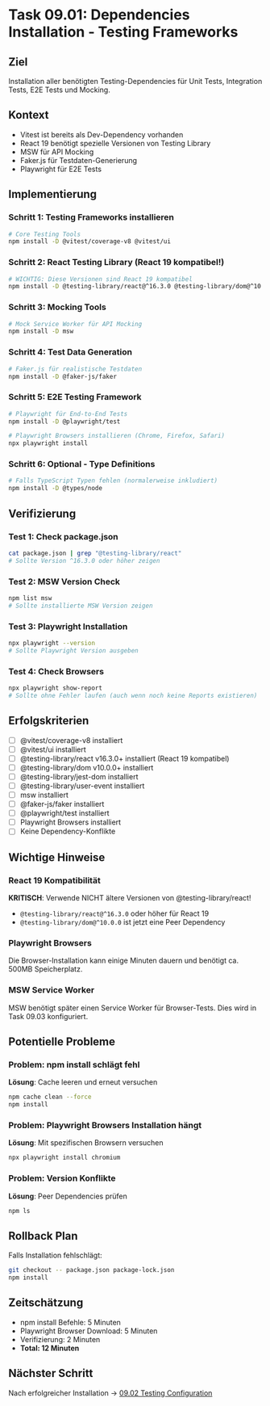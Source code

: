 # Task 09.01: Dependencies Installation - Testing Frameworks

## Ziel
Installation aller benötigten Testing-Dependencies für Unit Tests, Integration Tests, E2E Tests und Mocking.

## Kontext
- Vitest ist bereits als Dev-Dependency vorhanden
- React 19 benötigt spezielle Versionen von Testing Library
- MSW für API Mocking
- Faker.js für Testdaten-Generierung
- Playwright für E2E Tests

## Implementierung

### Schritt 1: Testing Frameworks installieren
```bash
# Core Testing Tools
npm install -D @vitest/coverage-v8 @vitest/ui
```

### Schritt 2: React Testing Library (React 19 kompatibel!)
```bash
# WICHTIG: Diese Versionen sind React 19 kompatibel
npm install -D @testing-library/react@^16.3.0 @testing-library/dom@^10.0.0 @testing-library/jest-dom @testing-library/user-event
```

### Schritt 3: Mocking Tools
```bash
# Mock Service Worker für API Mocking
npm install -D msw
```

### Schritt 4: Test Data Generation
```bash
# Faker.js für realistische Testdaten
npm install -D @faker-js/faker
```

### Schritt 5: E2E Testing Framework
```bash
# Playwright für End-to-End Tests
npm install -D @playwright/test

# Playwright Browsers installieren (Chrome, Firefox, Safari)
npx playwright install
```

### Schritt 6: Optional - Type Definitions
```bash
# Falls TypeScript Typen fehlen (normalerweise inkludiert)
npm install -D @types/node
```

## Verifizierung

### Test 1: Check package.json
```bash
cat package.json | grep "@testing-library/react"
# Sollte Version ^16.3.0 oder höher zeigen
```

### Test 2: MSW Version Check
```bash
npm list msw
# Sollte installierte MSW Version zeigen
```

### Test 3: Playwright Installation
```bash
npx playwright --version
# Sollte Playwright Version ausgeben
```

### Test 4: Check Browsers
```bash
npx playwright show-report
# Sollte ohne Fehler laufen (auch wenn noch keine Reports existieren)
```

## Erfolgskriterien
- [ ] @vitest/coverage-v8 installiert
- [ ] @vitest/ui installiert
- [ ] @testing-library/react v16.3.0+ installiert (React 19 kompatibel)
- [ ] @testing-library/dom v10.0.0+ installiert
- [ ] @testing-library/jest-dom installiert
- [ ] @testing-library/user-event installiert
- [ ] msw installiert
- [ ] @faker-js/faker installiert
- [ ] @playwright/test installiert
- [ ] Playwright Browsers installiert
- [ ] Keine Dependency-Konflikte

## Wichtige Hinweise

### React 19 Kompatibilität
**KRITISCH**: Verwende NICHT ältere Versionen von @testing-library/react!
- `@testing-library/react@^16.3.0` oder höher für React 19
- `@testing-library/dom@^10.0.0` ist jetzt eine Peer Dependency

### Playwright Browsers
Die Browser-Installation kann einige Minuten dauern und benötigt ca. 500MB Speicherplatz.

### MSW Service Worker
MSW benötigt später einen Service Worker für Browser-Tests. Dies wird in Task 09.03 konfiguriert.

## Potentielle Probleme

### Problem: npm install schlägt fehl
**Lösung**: Cache leeren und erneut versuchen
```bash
npm cache clean --force
npm install
```

### Problem: Playwright Browsers Installation hängt
**Lösung**: Mit spezifischen Browsern versuchen
```bash
npx playwright install chromium
```

### Problem: Version Konflikte
**Lösung**: Peer Dependencies prüfen
```bash
npm ls
```

## Rollback Plan
Falls Installation fehlschlägt:
```bash
git checkout -- package.json package-lock.json
npm install
```

## Zeitschätzung
- npm install Befehle: 5 Minuten
- Playwright Browser Download: 5 Minuten
- Verifizierung: 2 Minuten
- **Total: 12 Minuten**

## Nächster Schritt
Nach erfolgreicher Installation → [09.02 Testing Configuration](./09.02-testing-configuration.md)